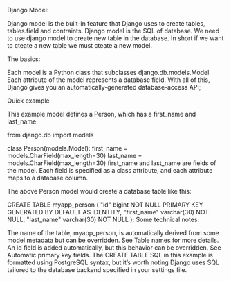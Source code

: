 Django
Model:

Django model is the built-in feature that Django uses to create tables, tables.field and contraints.
Django model is the SQL of database. 
We need to use django model to create new table in the database. In short if we want to cteate a new table we must cteate a new model.

The basics:

Each model is a Python class that subclasses django.db.models.Model.
Each attribute of the model represents a database field.
With all of this, Django gives you an automatically-generated database-access API;

Quick example

This example model defines a Person, which has a first_name and last_name:

from django.db import models

class Person(models.Model):
    first_name = models.CharField(max_length=30)
    last_name = models.CharField(max_length=30)
first_name and last_name are fields of the model. Each field is specified as a class attribute, and each attribute maps to a database column.

The above Person model would create a database table like this:

CREATE TABLE myapp_person (
    "id" bigint NOT NULL PRIMARY KEY GENERATED BY DEFAULT AS IDENTITY,
    "first_name" varchar(30) NOT NULL,
    "last_name" varchar(30) NOT NULL
);
Some technical notes:

The name of the table, myapp_person, is automatically derived from some model metadata but can be overridden. See Table names for more details.
An id field is added automatically, but this behavior can be overridden. See Automatic primary key fields.
The CREATE TABLE SQL in this example is formatted using PostgreSQL syntax, but it’s worth noting Django uses SQL tailored to the database backend specified in your settings file.